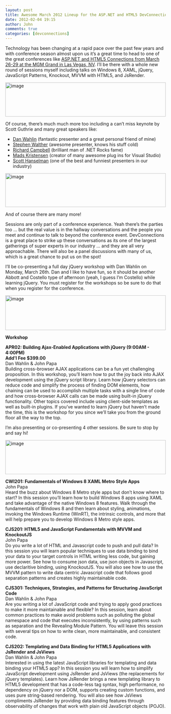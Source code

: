 ```yaml
---
layout: post
title: Awesome March 2012 Lineup for the ASP.NET and HTML5 DevConnections
date: 2012-02-04 19:15
author: John
comments: true
categories: [devconnections]
---
```

<p>Technology has been changing at a rapid pace over the past few years and with conference season almost upon us it’s a great time to head to one of the great conferences like <a href="http://devconnections.com/shows/sp2012/registration.aspx?s=183">ASP.NET and HTML5 Connections from March 26-29 at the MGM Grand in Las Vegas, NV</a>. I’ll be there with a whole new round of sessions myself including talks on Windows 8, XAML, jQuery, JavaScript Patterns, Knockout, MVVM with HTML5, and JsRender. </p> <p><a href="http://devconnections.com/shows/sp2012/registration.aspx?s=183"><img style="background-image: none; border-right-width: 0px; padding-left: 0px; padding-right: 0px; display: block; float: none; border-top-width: 0px; border-bottom-width: 0px; margin-left: auto; border-left-width: 0px; margin-right: auto; padding-top: 0px" title="image" border="0" alt="image" src="/wp-content/uploads/media/Windows-Live-Writer/Spring-2012-DevConnections_C09C/image_19.png" width="504" height="107"></a></p> <p>Of course, there’s much much more too including a can’t miss keynote by Scott Guthrie and many great speakers like:</p> <ul> <li><a href="https://twitter.com/#!/DanWahlin">Dan Wahlin</a> (fantastic presenter and a great personal friend of mine)  <li><a href="https://twitter.com/#!/swalther">Stephen Walther</a> (awesome presenter, knows his stuff cold)  <li><a href="https://twitter.com/#!/richcampbell">Richard Campbell</a> (brilliant man of .NET Rocks fame)  <li><a href="https://twitter.com/#!/mkristensen">Mads Kristensen</a> (creator of many awesome plug ins for Visual Studio)  <li><a href="https://twitter.com/#!/shanselman">Scott Hanselman</a> (one of the best and funniest presenters in our industry)</li></ul> <p><a href="http://devconnections.com/shows/sp2012/registration.aspx?s=183"><img style="background-image: none; border-right-width: 0px; padding-left: 0px; padding-right: 0px; display: block; float: none; border-top-width: 0px; border-bottom-width: 0px; margin-left: auto; border-left-width: 0px; margin-right: auto; padding-top: 0px" title="image" border="0" alt="image" src="/wp-content/uploads/media/Windows-Live-Writer/Spring-2012-DevConnections_C09C/image_16.png" width="504" height="106"></a></p> <p>And of course there are many more! </p> <p>Sessions are only part of a conference experience. Yeah there’s the parties too … but the real value is in the hallway conversations and the people you meet and continue to talk to beyond the conference event. DevConnections is a great place to strike up these conversations as its one of the largest gatherings of super experts in our industry … and they are all very approachable. There will also be a panel discussions with many of us, which is a great chance to put us on the spot!</p> <p>I’ll be co-presenting a full day jQuery workshop with Dan Wahlin on Monday, March 26th. Dan and I like to have fun, so it should be another Abbott and Costello type of afternoon (yeah, I guess I’m Costello) while learning jQuery. You must register for the workshops so be sure to do that when you register for the conference. </p> <p><a href="http://devconnections.com/shows/sp2012/registration.aspx?s=183"><img style="background-image: none; border-right-width: 0px; padding-left: 0px; padding-right: 0px; display: block; float: none; border-top-width: 0px; border-bottom-width: 0px; margin-left: auto; border-left-width: 0px; margin-right: auto; padding-top: 0px" title="image" border="0" alt="image" src="/wp-content/uploads/media/Windows-Live-Writer/Spring-2012-DevConnections_C09C/image_11.png" width="504" height="109"></a></p> <p><strong>Workshop</strong></p> <p><b>APR02: Building Ajax-Enabled Applications with jQuery (9:00AM - 4:00PM) </b><br><b>Add'l Fee $399.00</b><br>Dan Wahlin &amp; John Papa<br>Building cross-browser AJAX applications can be a fun yet challenging proposition. In this workshop, you’ll learn how to put the joy back into AJAX development using the jQuery script library. Learn how jQuery selectors can reduce code and simplify the process of finding DOM elements, how chaining can be used to accomplish multiple tasks with a single line of code and how cross-browser AJAX calls can be made using built-in jQuery functionality. Other topics covered include using client-side templates as well as built-in plugins. If you’ve wanted to learn jQuery but haven’t made the time, this is the workshop for you since we’ll take you from the ground floor all the way to the top.  <p>I’m also presenting or co-presenting 4 other sessions. Be sure to stop by and say hi!</p> <p><a href="http://devconnections.com/shows/sp2012/registration.aspx?s=183"><img style="background-image: none; border-right-width: 0px; padding-left: 0px; padding-right: 0px; display: block; float: none; border-top-width: 0px; border-bottom-width: 0px; margin-left: auto; border-left-width: 0px; margin-right: auto; padding-top: 0px" title="image" border="0" alt="image" src="/wp-content/uploads/media/Windows-Live-Writer/Spring-2012-DevConnections_C09C/image_12.png" width="504" height="107"></a></p> <p><b>CWI201: Fundamentals of Windows 8 XAML Metro Style Apps </b><br>John Papa<br>Heard the buzz about Windows 8 Metro style apps but don’t know where to start? In this session you’ll learn how to build Windows 8 apps using XAML and take advantage of the native Windows 8 features. Walk through the fundamentals of Windows 8 and then learn about styling, animations, invoking the Windows Runtime (WinRT), the intrinsic controls, and more that will help prepare you to develop Windows 8 Metro style apps.</p> <p><b>CJS201: HTML5 and JavaScript Fundamentals with MVVM and KnockoutJS </b><br>John Papa<br>Do you write a lot of HTML and Javascript code to push and pull data? In this session you will learn popular techniques to use data binding to bind your data to your target controls in HTML writing less code, but gaining more power. See how to consume json data, use json objects in Javascript, use declaritive binding, using KnockoutJS. You will also see how to use the MVVM pattern to write data centric Javascript code that follows good separation patterns and creates highly maintainable code.  <p><b>CJS301: Techniques, Strategies, and Patterns for Structuring JavaScript Code </b><br>Dan Wahlin &amp; John Papa<br>Are you writing a lot of JavaScript code and trying to apply good practices to make it more maintainable and flexible? In this session, learn about common practices to make avoid problems such as polluting the global namespace and code that executes inconsistently, by using patterns such as separation and the Revealing Module Pattern. You will leave this session with several tips on how to write clean, more maintainable, and consistent code.  <p><b>CJS202: Templating and Data Binding for HTML5 Applications with JsRender and JsViews </b><br>Dan Wahlin &amp; John Papa<br>Interested in using the latest JavaScript libraries for templating and data binding your HTML5 app? In this session you will learn how to simplify JavaScript development using JsRender and JsViews (the replacements for jQuery templates). Learn how JsRender brings a new templating library to HTML5 development that has a code-less tag syntax, high performance, no dependency on jQuery nor a DOM, supports creating custom functions, and uses pure string-based rendering. You will also see how JsViews compliments JsRender by providing data binding features through observability of changes that work with plain old JavaScript objects (POJO).

